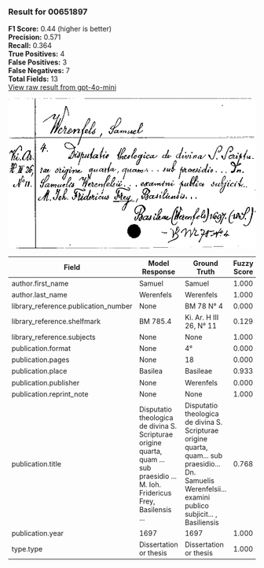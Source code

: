 ### Result for 00651897
**F1 Score:** 0.44 (higher is better)<br>**Precision:** 0.571<br>**Recall:** 0.364<br>**True Positives:** 4<br>**False Positives:** 3<br>**False Negatives:** 7<br>**Total Fields:** 13<br>[View raw result from gpt-4o-mini](https://github.com/RISE-UNIBAS/humanities_data_benchmark/blob/main/results/2025-09-02/T0164/request_T0164_00651897.json)

<img src="https://github.com/RISE-UNIBAS/humanities_data_benchmark/blob/main/benchmarks/zettelkatalog/images/00651897.jpg?raw=true" alt="00651897" width="600px">

| Field | Model Response | Ground Truth | Fuzzy Score | Match |
|-------|----------------|--------------|-------------|-------|
| author.first_name | Samuel | Samuel | 1.000 | ✅ |
| author.last_name | Werenfels | Werenfels | 1.000 | ✅ |
| library_reference.publication_number | None | BM 78 N° 4 | 0.000 | ❌ |
| library_reference.shelfmark | BM 785.4 | Ki. Ar. H III 26, N° 11 | 0.129 | ❌ |
| library_reference.subjects | None | None | 1.000 | ✅ |
| publication.format | None | 4° | 0.000 | ❌ |
| publication.pages | None | 18 | 0.000 | ❌ |
| publication.place | Basilea | Basileae | 0.933 | ❌ |
| publication.publisher | None | Werenfels | 0.000 | ❌ |
| publication.reprint_note | None | None | 1.000 | ✅ |
| publication.title | Disputatio theologica de divina S. Scripturae origine quarta, quam ... sub praesidio ... M. Ioh. Fridericus Frey, Basilensis ... | Disputatio theologica de divina S. Scripturae origine quarta, quam... sub praesidio... Dn. Samuelis Werenfelsii... examini publico subjicit... , Basiliensis | 0.768 | ❌ |
| publication.year | 1697 | 1697 | 1.000 | ✅ |
| type.type | Dissertation or thesis | Dissertation or thesis | 1.000 | ✅ |
